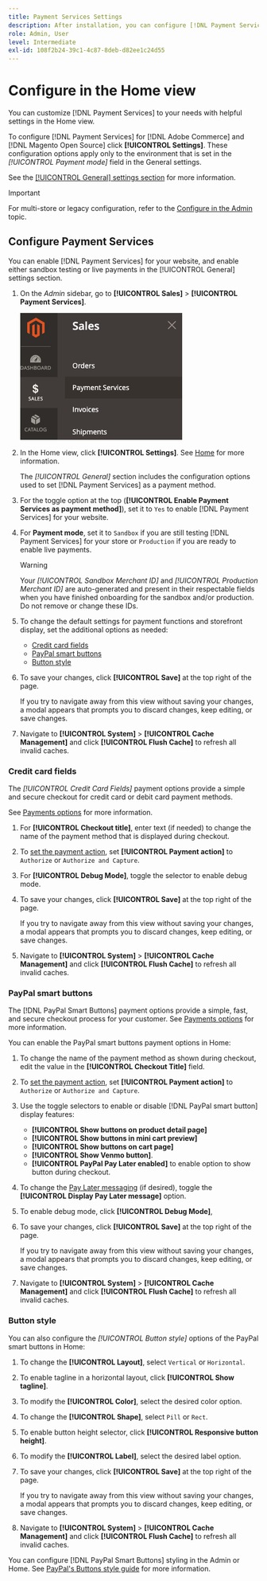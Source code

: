 ```yaml
---
title: Payment Services Settings
description: After installation, you can configure [!DNL Payment Services] in the Home.
role: Admin, User
level: Intermediate
exl-id: 108f2b24-39c1-4c87-8deb-d82ee1c24d55
---
```

# Configure in the Home view

You can customize [!DNL Payment Services] to your needs with helpful settings in the Home view.

To configure [!DNL Payment Services] for [!DNL Adobe Commerce] and [!DNL Magento Open Source] click **[!UICONTROL Settings]**. These configuration options apply only to the environment that is set in the _[!UICONTROL Payment mode]_ field in the General settings.

See the [[!UICONTROL General] settings section](#general-settings) for more information.

>[!IMPORTANT]
>
> For multi-store or legacy configuration, refer to the [Configure in the Admin](configure-admin.md) topic.

## Configure Payment Services

You can enable [!DNL Payment Services] for your website, and enable either sandbox testing or live payments in the [!UICONTROL General] settings section.

1. On the _Admin_ sidebar, go to **[!UICONTROL Sales]** > **[!UICONTROL Payment Services]**.

   ![Home view](assets/payment-services-menu-small.png)

1. In the Home view, click **[!UICONTROL Settings]**. See [Home](payments-home.md) for more information.

   The _[!UICONTROL General]_ section includes the configuration options used to set [!DNL Payment Services] as a payment method.

1. For the toggle option at the top (**[!UICONTROL Enable Payment Services as payment method]**), set it to `Yes` to enable [!DNL Payment Services] for your website.

1. For **Payment mode**, set it to `Sandbox` if you are still testing [!DNL Payment Services] for your store or `Production` if you are ready to enable live payments.

   >[!WARNING]
   >
   >Your _[!UICONTROL Sandbox Merchant ID]_ and _[!UICONTROL Production Merchant ID]_ are auto-generated and present in their respectable fields when you have finished onboarding for the sandbox and/or production. Do not remove or change these IDs.

1. To change the default settings for payment functions and storefront display, set the additional options as needed:

   - [Credit card fields](#credit-card-fields)
   - [PayPal smart buttons](#paypal-smart-buttons)
   - [Button style](#button-style)

1. To save your changes, click **[!UICONTROL Save]** at the top right of the page.

   If you try to navigate away from this view without saving your changes, a modal appears that prompts you to discard changes, keep editing, or save changes.

1. Navigate to **[!UICONTROL System]** > **[!UICONTROL Cache Management]** and click **[!UICONTROL Flush Cache]** to refresh all invalid caches.

### Credit card fields

The _[!UICONTROL Credit Card Fields]_ payment options provide a simple and secure checkout for credit card or debit card payment methods.

See [Payments options](payments-options.md#paypal-smart-buttons) for more information.

1. For **[!UICONTROL Checkout title]**, enter text (if needed) to change the name of the payment method that is displayed during checkout.
1. To [set the payment action](production.md#set-payment-services-as-payment-method), set **[!UICONTROL Payment action]** to `Authorize` or `Authorize and Capture`.
1. For **[!UICONTROL Debug Mode]**, toggle the selector to enable debug mode.
1. To save your changes, click **[!UICONTROL Save]** at the top right of the page.

   If you try to navigate away from this view without saving your changes, a modal appears that prompts you to discard changes, keep editing, or save changes.

1. Navigate to **[!UICONTROL System]** > **[!UICONTROL Cache Management]** and click **[!UICONTROL Flush Cache]** to refresh all invalid caches.

### PayPal smart buttons

The [!DNL PayPal Smart Buttons] payment options provide a simple, fast, and secure checkout process for your customer. See [Payments options](payments-options.md#paypal-smart-buttons) for more information.

You can enable the PayPal smart buttons payment options in Home:

1. To change the name of the payment method as shown during checkout, edit the value in the **[!UICONTROL Checkout Title]** field.
1. To [set the payment action](production.md#set-payment-services-as-payment-method), set **[!UICONTROL Payment action]** to `Authorize` or `Authorize and Capture`.
1. Use the toggle selectors to enable or disable [!DNL PayPal smart button] display features:
   - **[!UICONTROL Show buttons on product detail page]**
   - **[!UICONTROL Show buttons in mini cart preview]**
   - **[!UICONTROL Show buttons on cart page]**
   - **[!UICONTROL Show Venmo button]**.
   - **[!UICONTROL PayPal Pay Later enabled]** to enable option to show button during checkout.

1. To change the [Pay Later messaging](payments-options.md#pay-later-button) (if desired), toggle the **[!UICONTROL Display Pay Later message]** option.
1. To enable debug mode, click **[!UICONTROL Debug Mode]**,  
1. To save your changes, click **[!UICONTROL Save]** at the top right of the page.

   If you try to navigate away from this view without saving your changes, a modal appears that prompts you to discard changes, keep editing, or save changes.

1. Navigate to **[!UICONTROL System]** > **[!UICONTROL Cache Management]** and click **[!UICONTROL Flush Cache]** to refresh all invalid caches.

### Button style

You can also configure the _[!UICONTROL Button style]_ options of the PayPal smart buttons in Home:

1. To change the **[!UICONTROL Layout]**, select `Vertical` or `Horizontal`.
1. To enable tagline in a horizontal layout, click **[!UICONTROL Show tagline]**.
1. To modify the **[!UICONTROL Color]**, select the desired color option.
1. To change the **[!UICONTROL Shape]**, select `Pill` or `Rect`.
1. To enable button height selector, click **[!UICONTROL Responsive button height]**.
1. To modify the **[!UICONTROL Label]**, select the desired label option.
1. To save your changes, click **[!UICONTROL Save]** at the top right of the page.

   If you try to navigate away from this view without saving your changes, a modal appears that prompts you to discard changes, keep editing, or save changes.

1. Navigate to **[!UICONTROL System]** > **[!UICONTROL Cache Management]** and click **[!UICONTROL Flush Cache]** to refresh all invalid caches.

You can configure [!DNL PayPal Smart Buttons] styling in the Admin or Home. See [PayPal's Buttons style guide](https://developer.paypal.com/docs/checkout/standard/customize/buttons-style-guide/) for more information.
